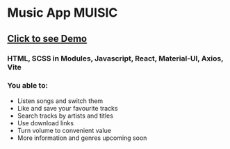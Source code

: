 <h1>Music App MUISIC</h1>
<h2><a href='https://deft-stardust-687370.netlify.app/'>Click to see Demo</a></h2>
<h3>HTML, SCSS in Modules, Javascript, React, Material-UI, Axios, Vite</h3>
<h3>You able to:</h3>
<ul>
    <li>Listen songs and switch them</li>
    <li>Like and save your favourite tracks</li>
    <li>Search tracks by artists and titles</li>
    <li>Use download links</li>
    <li>Turn volume to convenient value</li>
    <li>More information and genres upcoming soon</li>
</ul>

